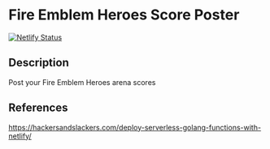 # Fire Emblem Heroes Score Poster

[![Netlify Status](https://api.netlify.com/api/v1/badges/e48419fa-7ad2-4b91-aaf5-e161f737131b/deploy-status)](https://app.netlify.com/sites/feh-arena-scores/deploys)

## Description

Post your Fire Emblem Heroes arena scores


## References

https://hackersandslackers.com/deploy-serverless-golang-functions-with-netlify/
